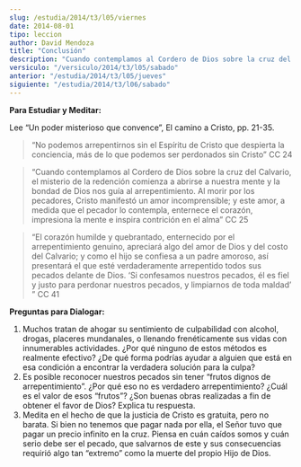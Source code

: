 ```yaml
---
slug: /estudia/2014/t3/l05/viernes
date: 2014-08-01
tipo: leccion
author: David Mendoza
title: "Conclusión"
description: "Cuando contemplamos al Cordero de Dios sobre la cruz del Calvario, el misterio  de la redención comienza a abrirse a nuestra mente y la bondad de Dios nos guía  al arrepentimiento. Al morir por los pecadores, Cristo manifestó un amor  incomprensible; y este amor, a medida que ..."
versiculo: "/versiculo/2014/t3/l05/sabado"
anterior: "/estudia/2014/t3/l05/jueves"
siguiente: "/estudia/2014/t3/l06/sabado"
---
```


**Para Estudiar y Meditar:**

Lee “Un poder misterioso que convence”, El camino a Cristo, pp. 21-35.

> “No podemos arrepentirnos sin el Espíritu de Cristo que despierta la conciencia, más de lo que podemos ser perdonados sin Cristo” CC 24

> “Cuando contemplamos al Cordero de Dios sobre la cruz del Calvario, el misterio de la redención comienza a abrirse a nuestra mente y la bondad de Dios nos guía al arrepentimiento. Al morir por los pecadores, Cristo manifestó un amor incomprensible; y este amor, a medida que el pecador lo contempla, enternece el corazón, impresiona la mente e inspira contrición en el alma” CC 25

> “El corazón humilde y quebrantado, enternecido por el arrepentimiento genuino, apreciará algo del amor de Dios y del costo del Calvario; y como el hijo se confiesa a un padre amoroso, así presentará el que esté verdaderamente arrepentido todos sus pecados delante de Dios. ‘Si confesamos nuestros pecados, él es fiel y justo para perdonar nuestros pecados, y limpiarnos de toda maldad’ ” CC 41

**Preguntas para Dialogar:**

1.  Muchos tratan de ahogar su sentimiento de culpabilidad con alcohol, drogas, placeres mundanales, o llenando frenéticamente sus vidas con innumerables actividades. ¿Por qué ninguno de estos métodos es realmente efectivo? ¿De qué forma podrías ayudar a alguien que está en esa condición a encontrar la verdadera solución para la culpa?
2.  Es posible reconocer nuestros pecados sin tener “frutos dignos de arrepentimiento”. ¿Por qué eso no es verdadero arrepentimiento? ¿Cuál es el valor de esos “frutos”? ¿Son buenas obras realizadas a fin de obtener el favor de Dios? Explica tu respuesta.
3.  Medita en el hecho de que la justicia de Cristo es gratuita, pero no barata. Si bien no tenemos que pagar nada por ella, el Señor tuvo que pagar un precio infinito en la cruz. Piensa en cuán caídos somos y cuán serio debe ser el pecado, que salvarnos de este y sus consecuencias requirió algo tan “extremo” como la muerte del propio Hijo de Dios.
